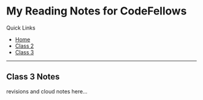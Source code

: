 # My Reading Notes for CodeFellows


Quick Links

- [Home](README.md)
- [Class 2](class2.md)
- [Class 3](class3.md) 

---

## Class 3 Notes

revisions and cloud notes here...
